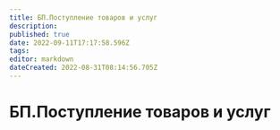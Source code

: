```yaml
---
title: БП.Поступление товаров и услуг
description: 
published: true
date: 2022-09-11T17:17:58.596Z
tags: 
editor: markdown
dateCreated: 2022-08-31T08:14:56.705Z
---
```


# БП.Поступление товаров и услуг

